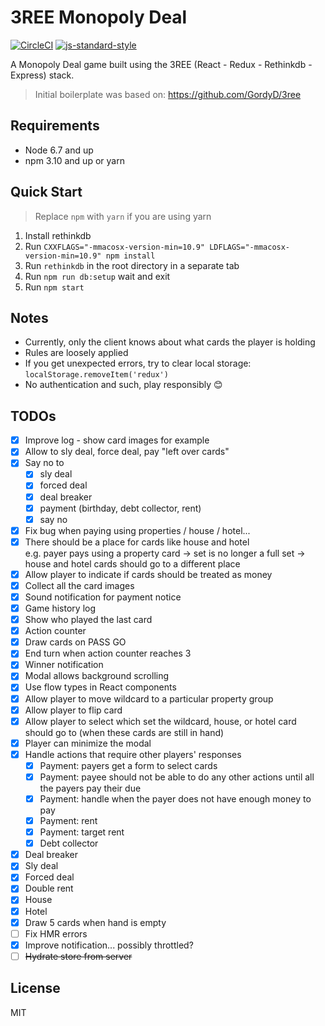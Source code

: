 # 3REE Monopoly Deal

[![CircleCI](https://circleci.com/gh/baopham/3ree-monopoly-deal.svg?style=svg)](https://circleci.com/gh/baopham/3ree-monopoly-deal)
[![js-standard-style](https://img.shields.io/badge/code%20style-standard-brightgreen.svg)](http://standardjs.com/)

A Monopoly Deal game built using the 3REE (React - Redux - Rethinkdb - Express) stack.

> Initial boilerplate was based on: https://github.com/GordyD/3ree

## Requirements

- Node 6.7 and up
- npm 3.10 and up or yarn

## Quick Start

> Replace `npm` with `yarn` if you are using yarn

1. Install rethinkdb
1. Run `CXXFLAGS="-mmacosx-version-min=10.9" LDFLAGS="-mmacosx-version-min=10.9" npm install`
1. Run `rethinkdb` in the root directory in a separate tab
1. Run `npm run db:setup` wait and exit
1. Run `npm start`

## Notes

- Currently, only the client knows about what cards the player is holding
- Rules are loosely applied
- If you get unexpected errors, try to clear local storage: `localStorage.removeItem('redux')`
- No authentication and such, play responsibly :blush:

## TODOs

- [x] Improve log - show card images for example
- [x] Allow to sly deal, force deal, pay "left over cards"
- [x] Say no to
  - [x] sly deal
  - [x] forced deal
  - [x] deal breaker
  - [x] payment (birthday, debt collector, rent)
  - [x] say no
- [x] Fix bug when paying using properties / house / hotel...
- [x] There should be a place for cards like house and hotel  
       e.g. payer pays using a property card -> set is no longer a full set -> house and hotel cards should go to a different place
- [x] Allow player to indicate if cards should be treated as money
- [x] Collect all the card images
- [x] Sound notification for payment notice
- [x] Game history log
- [x] Show who played the last card
- [x] Action counter
- [x] Draw cards on PASS GO
- [x] End turn when action counter reaches 3
- [x] Winner notification
- [x] Modal allows background scrolling
- [x] Use flow types in React components
- [x] Allow player to move wildcard to a particular property group
- [x] Allow player to flip card
- [x] Allow player to select which set the wildcard, house, or hotel card should go to (when these cards are still in hand)
- [x] Player can minimize the modal
- [x] Handle actions that require other players' responses
  - [x] Payment: payers get a form to select cards
  - [x] Payment: payee should not be able to do any other actions until all the payers pay their due
  - [x] Payment: handle when the payer does not have enough money to pay
  - [x] Payment: rent
  - [x] Payment: target rent
  - [x] Debt collector
- [x] Deal breaker
- [x] Sly deal
- [x] Forced deal
- [x] Double rent
- [x] House
- [x] Hotel
- [x] Draw 5 cards when hand is empty
- [ ] Fix HMR errors
- [x] Improve notification... possibly throttled?
- [ ] ~~Hydrate store from server~~

## License

MIT
